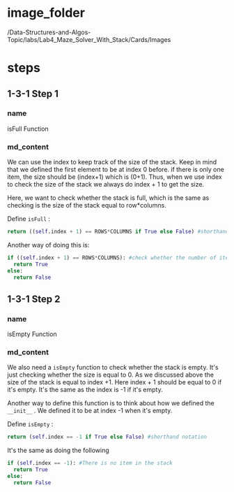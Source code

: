 # image_folder
/Data-Structures-and-Algos-Topic/labs/Lab4_Maze_Solver_With_Stack/Cards/Images

# steps

## 1-3-1 Step 1

### name
isFull Function

### md_content
We can use the index to keep track of the size of the stack. Keep in mind that we defined the first element to be at index 0 before. if there is only one item, the size should be (index+1) which is (0+1). Thus, when we use index to check the size of the stack we always do index + 1 to get the size.

Here, we want to check whether the stack is full, which is the same as checking is the size of the stack equal to row*columns.

Define `isFull` :

```python
return ((self.index + 1) == ROWS*COLUMNS if True else False) #shorthand notation
```

Another way of doing this is:

```python
if ((self.index + 1) == ROWS*COLUMNS): #check whether the number of items is equal to the size of the stack
  return True
else:
  return False
```

## 1-3-1 Step 2

### name
isEmpty Function

### md_content
We also need a `isEmpty` function to check whether the stack is empty. It's just checking whether the size is equal to 0. As we discussed above the size of the stack is equal to index +1. Here index + 1 should be equal to 0 if it's empty. It's the same as the index is -1 if it's empty.

Another way to define this function is to think about how we defined the `__init__` . We defined it to be at index -1 when it's empty.

Define `isEmpty`  :

```python
return (self.index == -1 if True else False) #shorthand notation
```

It's the same as doing the following

```python
if (self.index == -1): #There is no item in the stack
  return True
else:
  return False
```

